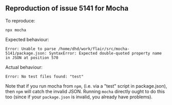 Reproduction of issue 5141 for Mocha
------------------------------------

To reproduce:

    npx mocha
    
Expected behaviour:

    Error: Unable to parse /home/dhd/work/flair/src/mocha-5141/package.json: SyntaxError: Expected double-quoted property name in JSON at position 570

Actual behaviour:

    Error: No test files found: "test"

Note that if you run mocha from `npm`, (i.e. via a "test" script in
package.json), then `npm` will catch the invalid JSON.  Running
`mocha` directly ought to do this too (since if your `package.json` is
invalid, you already have problems).
